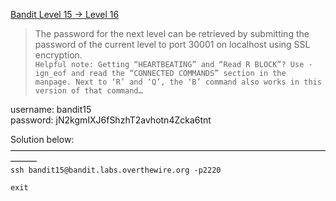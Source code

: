 [Bandit Level 15 → Level 16](https://overthewire.org/wargames/bandit/bandit16.html)

> The password for the next level can be retrieved by submitting the password of the current level to port 30001 on localhost using SSL encryption.  
`Helpful note: Getting “HEARTBEATING” and “Read R BLOCK”? Use -ign_eof and read the “CONNECTED COMMANDS” section in the manpage. Next to ‘R’ and ‘Q’, the ‘B’ command also works in this version of that command…`  


username: bandit15  
password: jN2kgmIXJ6fShzhT2avhotn4Zcka6tnt  

Solution below:  
———————————————————————————————————————  
`ssh bandit15@bandit.labs.overthewire.org -p2220`  



`exit`  